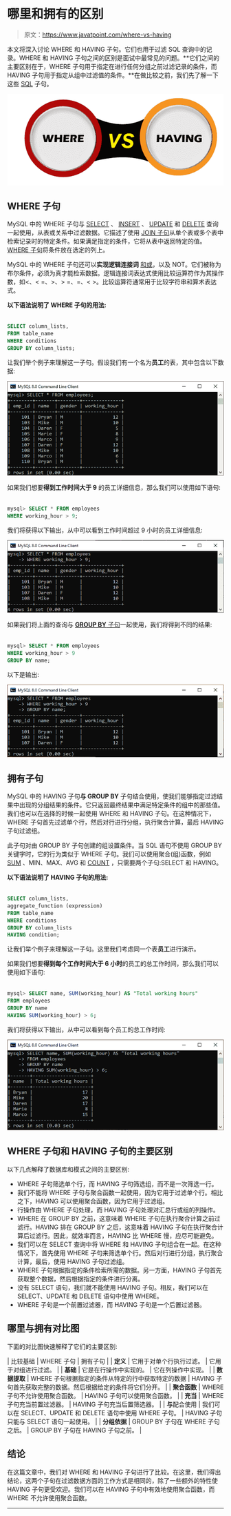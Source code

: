 # 哪里和拥有的区别

> 原文：<https://www.javatpoint.com/where-vs-having>

本文将深入讨论 WHERE 和 HAVING 子句。它们也用于过滤 SQL 查询中的记录。WHERE 和 HAVING 子句之间的区别是面试中最常见的问题。**它们之间的主要区别在于，WHERE 子句用于指定在进行任何分组之前过滤记录的条件，而 HAVING 子句用于指定从组中过滤值的条件。**在做比较之前，我们先了解一下这些 [SQL](https://www.javatpoint.com/sql-tutorial) 子句。

![WHERE vs HAVING](img/dbbde54a99f92927ab9cc67fb383fa21.png)

## WHERE 子句

MySQL 中的 WHERE 子句与 [SELECT](https://www.javatpoint.com/sql-select) 、 [INSERT](https://www.javatpoint.com/sql-insert) 、 [UPDATE](https://www.javatpoint.com/sql-update) 和 [DELETE](https://www.javatpoint.com/sql-delete) 查询一起使用，从表或关系中过滤数据。它描述了使用 [JOIN 子句](https://www.javatpoint.com/sql-join)从单个表或多个表中检索记录时的特定条件。如果满足指定的条件，它将从表中返回特定的值。 [WHERE 子句](https://www.javatpoint.com/sql-where)将条件放在选定的列上。

MySQL 中的 WHERE 子句还可以**实现逻辑连接词** [和](https://www.javatpoint.com/sql-and)[或](https://www.javatpoint.com/sql-or)，以及 NOT。它们被称为布尔条件，必须为真才能检索数据。逻辑连接词表达式使用比较运算符作为其操作数，如<、< =、>、> =、=、< >。比较运算符通常用于比较字符串和算术表达式。

**以下语法说明了 WHERE 子句的用法:**

```sql

SELECT column_lists,   
FROM table_name
WHERE conditions
GROUP BY column_lists;

```

让我们举个例子来理解这一子句。假设我们有一个名为**员工**的表，其中包含以下数据:

![WHERE vs HAVING](img/2705fa3bac6cad02dc441f7576fe5ab6.png)

如果我们想要**得到工作时间大于 9** 的员工详细信息，那么我们可以使用如下语句:

```sql

mysql> SELECT * FROM employees
WHERE working_hour > 9;

```

我们将获得以下输出，从中可以看到工作时间超过 9 小时的员工详细信息:

![WHERE vs HAVING](img/9dc6c9c75f401df3e5beb7a020f4b8a9.png)

如果我们将上面的查询与 [**GROUP BY** 子句](https://www.javatpoint.com/sql-group-by)一起使用，我们将得到不同的结果:

```sql

mysql> SELECT * FROM employees
WHERE working_hour > 9
GROUP BY name;

```

以下是输出:

![WHERE vs HAVING](img/9f7d77170ad1ce665bfbe53f2c97790f.png)

## 拥有子句

MySQL 中的 HAVING 子句**与 GROUP BY** 子句结合使用，使我们能够指定过滤结果中出现的分组结果的条件。它只返回最终结果中满足特定条件的组中的那些值。我们也可以在选择的时候一起使用 WHERE 和 HAVING 子句。在这种情况下，WHERE 子句首先过滤单个行，然后对行进行分组，执行聚合计算，最后 HAVING 子句过滤组。

此子句对由 GROUP BY 子句创建的组设置条件。当 SQL 语句不使用 GROUP BY 关键字时，它的行为类似于 WHERE 子句。我们可以使用聚合(组)函数，例如 [SUM](https://www.javatpoint.com/sql-select-sum) 、MIN、MAX、AVG 和 [COUNT](https://www.javatpoint.com/sql-select-count) ，只需要两个子句:SELECT 和 HAVING。

**以下语法说明了 HAVING 子句的用法:**

```sql

SELECT column_lists,   
aggregate_function (expression)  
FROM table_name
WHERE conditions
GROUP BY column_lists  
HAVING condition;

```

让我们举个例子来理解这一子句。这里我们考虑同一个表**员工**进行演示。

如果我们想要**得到每个工作时间大于 6 小时**的员工的总工作时间，那么我们可以使用如下语句:

```sql

mysql> SELECT name, SUM(working_hour) AS "Total working hours"  
FROM employees  
GROUP BY name  
HAVING SUM(working_hour) > 6;  

```

我们将获得以下输出，从中可以看到每个员工的总工作时间:

![WHERE vs HAVING](img/a29a5d810a4c913fb82430f88cc3a467.png)

## WHERE 子句和 HAVING 子句的主要区别

以下几点解释了数据库和模式之间的主要区别:

*   WHERE 子句筛选单个行，而 HAVING 子句筛选组，而不是一次筛选一行。
*   我们不能将 WHERE 子句与聚合函数一起使用，因为它用于过滤单个行。相比之下，HAVING 可以使用聚合函数，因为它用于过滤组。
*   行操作由 WHERE 子句处理，而 HAVING 子句处理对汇总行或组的列操作。
*   WHERE 在 GROUP BY 之前，这意味着 WHERE 子句在执行聚合计算之前过滤行。HAVING 排在 GROUP BY 之后，这意味着 HAVING 子句在执行聚合计算后过滤行。因此，就效率而言，HAVING 比 WHERE 慢，应尽可能避免。
*   我们可以在 SELECT 查询中将 WHERE 和 HAVING 子句组合在一起。在这种情况下，首先使用 WHERE 子句来筛选单个行。然后对行进行分组，执行聚合计算，最后，使用 HAVING 子句过滤组。
*   WHERE 子句根据指定的条件检索所需的数据。另一方面，HAVING 子句首先获取整个数据，然后根据指定的条件进行分离。
*   没有 SELECT 语句，我们就不能使用 HAVING 子句。相反，我们可以在 SELECT、UPDATE 和 DELETE 语句中使用 WHERE。
*   WHERE 子句是一个前置过滤器，而 HAVING 子句是一个后置过滤器。

## 哪里与拥有对比图

下面的对比图快速解释了它们的主要区别:

| 比较基础 | WHERE 子句 | 拥有子句 |
| **定义** | 它用于对单个行执行过滤。 | 它用于对组进行过滤。 |
| **基础** | 它是在行操作中实现的。 | 它在列操作中实现。 |
| **数据提取** | WHERE 子句根据指定的条件从特定的行中获取特定的数据 | HAVING 子句首先获取完整的数据。然后根据给定的条件将它们分开。 |
| **聚合函数** | WHERE 子句不允许使用聚合函数。 | HAVING 子句可以使用聚合函数。 |
| **充当** | WHERE 子句充当前置过滤器。 | HAVING 子句充当后置筛选器。 |
| **与**配合使用 | 我们可以在 SELECT、UPDATE 和 DELETE 语句中使用 WHERE 子句。 | HAVING 子句只能与 SELECT 语句一起使用。 |
| **分组依据** | GROUP BY 子句在 WHERE 子句之后。 | GROUP BY 子句在 HAVING 子句之前。 |

## 结论

在这篇文章中，我们对 WHERE 和 HAVING 子句进行了比较。在这里，我们得出结论，这两个子句在过滤数据方面的工作方式是相同的，除了一些额外的特性使 HAVING 子句更受欢迎。我们可以在 HAVING 子句中有效地使用聚合函数，而 WHERE 不允许使用聚合函数。

* * *